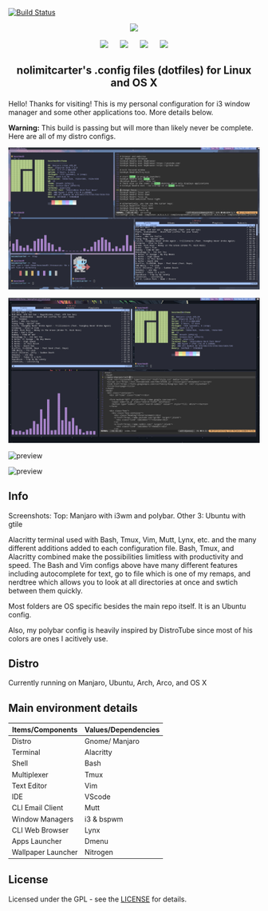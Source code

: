 [![Build Status](https://travis-ci.com/travis-ci/travis-web.svg?branch=master)](https://travis-ci.com/travis-ci/travis-web)

<p align="center"> 
  <a name="top" href="https://github.com/nolimitcarter/dotfiles">
    <img width="50%" src="pics/dotfiles.png">
  </a>
</p>

<p align="center">
<a href="#setup"><img width="120px" style="padding: 0 10px;" src="https://i.ibb.co/b5DYRxb/setup.png"></a>
<a href="https://github.com/owl4ce/dotfiles/wiki/Keybinds"><img width="120px" style="padding: 0 10px;" src="https://i.ibb.co/VVc5S9d/keybinds.png"></a>
<a href="https://github.com/owl4ce/dotfiles/wiki/Gallery"><img width="120px" style="padding: 0 10px;" src="https://i.ibb.co/C1sdMw9/gallery.png"></a>
<a href="#notes"><img width="120px" style="padding: 0 10px;" src="https://i.ibb.co/g75Z25g/notes.png"></a>
</p>

## <p align="center">nolimitcarter's .config files (dotfiles) for Linux and OS X</p>

Hello! Thanks for visiting! This is my personal configuration for i3 window manager and some other applications too. More details below. 

**Warning:** This build is passing but will more than likely never be complete. Here are all of my distro configs. 

![preview](https://github.com/nolimitcarter/dotfiles/blob/master/pics/image0.jpg)

![preview](https://github.com/nolimitcarter/dotfiles/blob/master/pics/i3ss.jpg)

![preview](https://github.com/nolimitcarter/dotfiles/blob/master/pics/cava.png)

![preview](https://github.com/nolimitcarter/dotfiles/blob/master/pics/bashrc.png)


## Info
Screenshots: Top: Manjaro with i3wm and polybar. Other 3: Ubuntu with gtile

Alacritty terminal used with Bash, Tmux, Vim, Mutt, Lynx, etc. and the many different additions added to each configuration file. Bash, Tmux, and Alacritty combined make the possibilities limitless with productivity and speed. The Bash and Vim configs above have many different features including autocomplete for text, go to file which is one of my remaps, and nerdtree which allows you to look at all directories at once and swtich between them quickly.  

Most folders are OS specific besides the main repo itself. It is an Ubuntu config.

Also, my polybar config is heavily inspired by DistroTube since most of his colors are ones I acitively use. 

## Distro

Currently running on Manjaro, Ubuntu, Arch, Arco, and OS X

## Main environment details
| Items/Components     | Values/Dependencies                                                                                  |
|----------------------|------------------------------------------------------------------------------------------------------|
| Distro               | Gnome/ Manjaro                                                                                       |
| Terminal             | Alacritty                                                                                            |
| Shell                | Bash                                                                                                 |
| Multiplexer          | Tmux                                                                                                 |
| Text Editor          | Vim                                                                                                  |
| IDE                  | VScode                                                                                               |
| CLI Email Client     | Mutt                                                                                                 |
| Window Managers      | i3 & bspwm                                                                                           |
| CLI Web Browser      | Lynx                                                                                                 |
| Apps Launcher        | Dmenu                                                                                                |
| Wallpaper Launcher   | Nitrogen                                                                                             |

## License

Licensed under the GPL - see the [LICENSE](LICENSE.md) for details.

